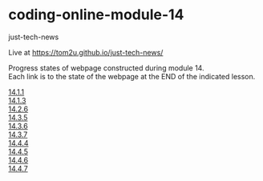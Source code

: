 # coding-online-module-14

just-tech-news  

Live at https://tom2u.github.io/just-tech-news/  

Progress states of webpage constructed during module 14.  
Each link is to the state of the webpage at the END of the indicated lesson.  

[14.1.1](https://github.com/tom2u/coding-online-module-14/tree/master/14.1.1)  
[14.1.3](https://github.com/tom2u/coding-online-module-14/tree/master/14.1.3)  
[14.2.6](https://github.com/tom2u/coding-online-module-14/tree/master/14.2.6)  
[14.3.5](https://github.com/tom2u/coding-online-module-14/tree/master/14.3.5)  
[14.3.6](https://github.com/tom2u/coding-online-module-14/tree/master/14.3.6)  
[14.3.7](https://github.com/tom2u/coding-online-module-14/tree/master/14.3.7)  
[14.4.4](https://github.com/tom2u/coding-online-module-14/tree/master/14.4.4)  
[14.4.5](https://github.com/tom2u/coding-online-module-14/tree/master/14.4.5)  
[14.4.6](https://github.com/tom2u/coding-online-module-14/tree/master/14.4.6)  
[14.4.7](https://github.com/tom2u/coding-online-module-14/tree/master/14.4.7)  